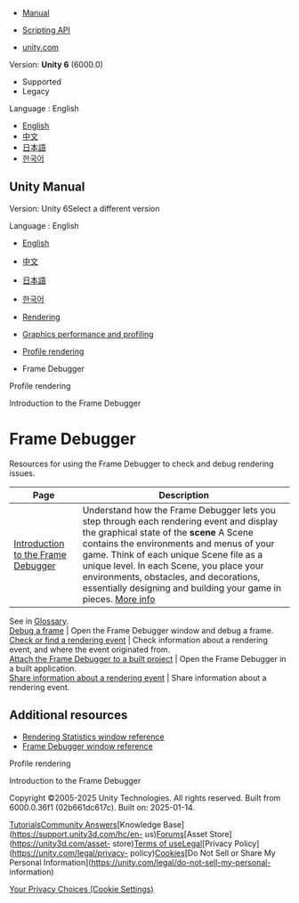 [](https://docs.unity3d.com)

  * [Manual](../Manual/index.html)
  * [Scripting API](../ScriptReference/index.html)

  * [unity.com](https://unity.com/)

Version: **Unity 6** (6000.0)

  * Supported
  * Legacy

Language : English

  * [English](/Manual/FrameDebugger-landing.html)
  * [中文](/cn/current/Manual/FrameDebugger-landing.html)
  * [日本語](/ja/current/Manual/FrameDebugger-landing.html)
  * [한국어](/kr/current/Manual/FrameDebugger-landing.html)

[](https://docs.unity3d.com)

## Unity Manual

Version: Unity 6Select a different version

Language : English

  * [English](/Manual/FrameDebugger-landing.html)
  * [中文](/cn/current/Manual/FrameDebugger-landing.html)
  * [日本語](/ja/current/Manual/FrameDebugger-landing.html)
  * [한국어](/kr/current/Manual/FrameDebugger-landing.html)

  * [Rendering](rendering-and-post-processing.html)
  * [Graphics performance and profiling](graphics-performance-profiling.html)
  * [Profile rendering](profile-rendering.html)
  * Frame Debugger

[](profile-rendering.html)

Profile rendering

[](FrameDebugger.html)

Introduction to the Frame Debugger

# Frame Debugger

Resources for using the Frame Debugger to check and debug rendering issues.

**Page** | **Description**  
---|---  
[Introduction to the Frame Debugger](FrameDebugger.html) | Understand how the Frame Debugger lets you step through each rendering event and display the graphical state of the **scene** A Scene contains the environments and menus of your game. Think of each unique Scene file as a unique level. In each Scene, you place your environments, obstacles, and decorations, essentially designing and building your game in pieces. [More info](CreatingScenes.html)  
See in [Glossary](Glossary.html#Scene).  
[Debug a frame](FrameDebugger-debug.html) | Open the Frame Debugger window and debug a frame.  
[Check or find a rendering event](frame-debugger-window-event-hierarchy.html) | Check information about a rendering event, and where the event originated from.  
[Attach the Frame Debugger to a built project](FrameDebugger-attach.html) | Open the Frame Debugger in a built application.  
[Share information about a rendering event](FrameDebugger-share-event-information.html) | Share information about a rendering event.  
  
## Additional resources

  * [Rendering Statistics window reference](RenderingStatistics.html)
  * [Frame Debugger window reference](frame-debugger-window-event-information.html)

[](profile-rendering.html)

Profile rendering

[](FrameDebugger.html)

Introduction to the Frame Debugger

Copyright ©2005-2025 Unity Technologies. All rights reserved. Built from
6000.0.36f1 (02b661dc617c). Built on: 2025-01-14.

[Tutorials](https://learn.unity.com/)[Community
Answers](https://answers.unity3d.com)[Knowledge
Base](https://support.unity3d.com/hc/en-
us)[Forums](https://forum.unity3d.com)[Asset Store](https://unity3d.com/asset-
store)[Terms of
use](https://docs.unity3d.com/Manual/TermsOfUse.html)[Legal](https://unity.com/legal)[Privacy
Policy](https://unity.com/legal/privacy-
policy)[Cookies](https://unity.com/legal/cookie-policy)[Do Not Sell or Share
My Personal Information](https://unity.com/legal/do-not-sell-my-personal-
information)

[Your Privacy Choices (Cookie Settings)](javascript:void\(0\);)

